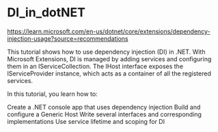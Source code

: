 # DI_in_dotNET

https://learn.microsoft.com/en-us/dotnet/core/extensions/dependency-injection-usage?source=recommendations

This tutorial shows how to use dependency injection (DI) in .NET. With Microsoft Extensions, DI is managed by adding services and configuring them
in an IServiceCollection. The IHost interface exposes the IServiceProvider instance, which acts as a container of all the registered services.

In this tutorial, you learn how to:

Create a .NET console app that uses dependency injection
Build and configure a Generic Host
Write several interfaces and corresponding implementations
Use service lifetime and scoping for DI
